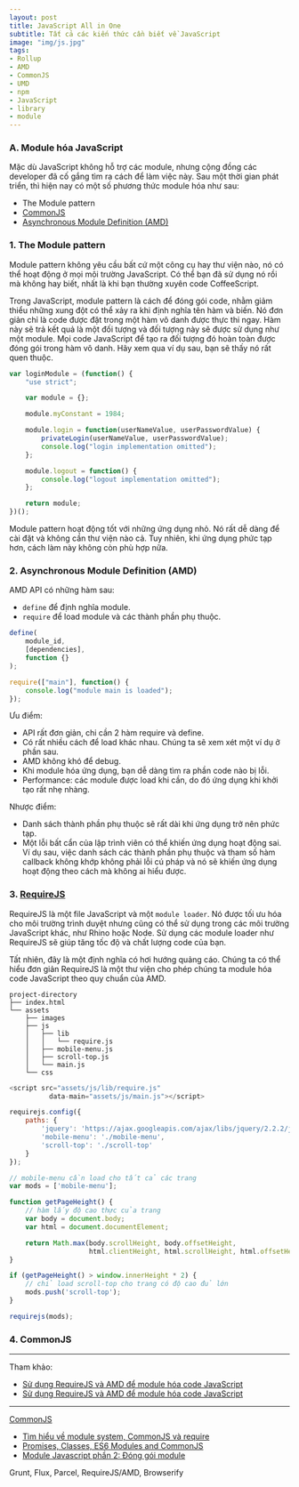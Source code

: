 ```yaml
---
layout: post
title: JavaScript All in One
subtitle: Tất cả các kiến thức cần biết về JavaScript
image: "img/js.jpg"
tags:
- Rollup
- AMD
- CommonJS
- UMD
- npm
- JavaScript
- library
- module
---
```


### A. Module hóa JavaScript

Mặc dù JavaScript không hỗ trợ các module, nhưng cộng đồng các developer đã cố gắng tìm ra cách để làm việc này. Sau một thời gian phát triển, thì hiện nay có một số phương thức module hóa như sau:

- The Module pattern
- [CommonJS](http://www.commonjs.org)
- [Asynchronous Module Definition (AMD)](https://en.wikipedia.org/wiki/Asynchronous_module_definition)


### 1. The Module pattern

Module pattern không yêu cầu bất cứ một công cụ hay thư viện nào, nó có thể hoạt động ở mọi môi trường JavaScript. Có thể bạn đã sử dụng nó rồi mà không hay biết, nhất là khi bạn thường xuyên code CoffeeScript.

Trong JavaScript, module pattern là cách để đóng gói code, nhằm giảm thiểu những xung đột có thể xảy ra khi định nghĩa tên hàm và biến. Nó đơn giản chỉ là code được đặt trong một hàm vô danh được thực thi ngay. Hàm này sẽ trả kết quả là một đối tượng và đối tượng này sẽ được sử dụng như một module. Mọi code JavaScript để tạo ra đối tượng đó hoàn toàn được đóng gói trong hàm vô danh. Hãy xem qua ví dụ sau, bạn sẽ thấy nó rất quen thuộc.

```javascript
var loginModule = (function() {
    "use strict";

    var module = {};

    module.myConstant = 1984;

    module.login = function(userNameValue, userPasswordValue) {
        privateLogin(userNameValue, userPasswordValue);
        console.log("login implementation omitted");
    };

    module.logout = function() {
        console.log("logout implementation omitted");
    };

    return module;
})();
```

Module pattern hoạt động tốt với những ứng dụng nhỏ. Nó rất dễ dàng để cài đặt và không cần thư viện nào cả. Tuy nhiên, khi ứng dụng phức tạp hơn, cách làm này không còn phù hợp nữa.

### 2. Asynchronous Module Definition (AMD)

AMD API có những hàm sau:
- `define` để định nghĩa module.
- `require` để load module và các thành phần phụ thuộc.

```javascript
define(
    module_id,
    [dependencies],
    function {}
);

require(["main"], function() {
    console.log("module main is loaded");
});
```

Ưu điểm:
- API rất đơn giản, chi cần 2 hàm require và define.
- Có rất nhiều cách để load khác nhau. Chúng ta sẽ xem xét một ví dụ ở phần sau.
- AMD không khó để debug.
- Khi module hóa ứng dụng, bạn dễ dàng tìm ra phần code nào bị lỗi.
- Performance: các module được load khi cần, do đó ứng dụng khi khởi tạo rất nhẹ nhàng.

Nhược điểm:
- Danh sách thành phần phụ thuộc sẽ rất dài khi ứng dụng trở nên phức tạp.
- Một lỗi bất cẩn của lập trình viên có thể khiến ứng dụng hoạt động sai. Ví dụ sau, việc danh sách các thành phần phụ thuộc và tham số hàm callback không khớp không phải lỗi cú pháp và nó sẽ khiến ứng dụng hoạt động theo cách mà không ai hiểu được.

### 3. [RequireJS](https://requirejs.org)

RequireJS là một file JavaScript và một `module loader`. Nó được tối ưu hóa cho môi trường trình duyệt nhưng cũng có thể sử dụng trong các môi trường JavaScript khác, như Rhino hoặc Node. Sử dụng các module loader như RequireJS sẽ giúp tăng tốc độ và chất lượng code của bạn. 

Tất nhiên, đây là một định nghĩa có hơi hướng quảng cáo. Chúng ta có thể hiểu đơn giản RequireJS là một thư viện cho phép chúng ta module hóa code JavaScript theo quy chuẩn của AMD.

```no-highlight
project-directory
├── index.html
└── assets
    ├── images
    ├── js
    │   ├── lib
    │   │   └── require.js
    │   ├── mobile-menu.js
    │   ├── scroll-top.js
    │   └── main.js
    └── css
```

```javascript
<script src="assets/js/lib/require.js"
          data-main="assets/js/main.js"></script>

requirejs.config({
    paths: {
        'jquery': 'https://ajax.googleapis.com/ajax/libs/jquery/2.2.2/jquery.min',
        'mobile-menu': './mobile-menu',
        'scroll-top': './scroll-top'
    }
});

// mobile-menu cần load cho tất cả các trang
var mods = ['mobile-menu'];

function getPageHeight() {
    // hàm lấy độ cao thực của trang
    var body = document.body;
    var html = document.documentElement;

    return Math.max(body.scrollHeight, body.offsetHeight,
                    html.clientHeight, html.scrollHeight, html.offsetHeight);
}

if (getPageHeight() > window.innerHeight * 2) {
    // chỉ load scroll-top cho trang có độ cao đủ lớn
    mods.push('scroll-top');
}

requirejs(mods);
```

### 4. CommonJS



-----
Tham khảo:
- [Sử dụng RequireJS và AMD để module hóa code JavaScript](https://viblo.asia/p/su-dung-requirejs-va-amd-de-module-hoa-code-javascript-znVGLY6jvZOe)
- [Sử dụng RequireJS và AMD để module hóa code JavaScript](https://manhhomienbienthuy.github.io/2016/05/12/su-dung-amd-requirejs-de-module-hoa-javascript.html)

-----
[CommonJS](https://viblo.asia/tags/commonjs)
- [Tìm hiểu về module system, CommonJS và require](https://viblo.asia/p/tim-hieu-ve-module-system-commonjs-va-require-QpmleL3mZrd)
- [Promises, Classes, ES6 Modules and CommonJS](https://viblo.asia/p/javascript-promises-classes-es6-modules-and-commonjs-07LKX48DKV4)
- [Module Javascript phần 2: Đóng gói module](https://viblo.asia/p/module-javascript-phan-2-dong-goi-module-GrLZDVve5k0)

Grunt, Flux, Parcel, RequireJS/AMD, Browserify

